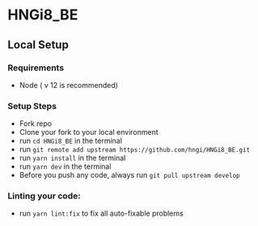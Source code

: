 # HNGi8_BE

## Local Setup 
###  Requirements 
* Node ( v 12 is recommended)

### Setup Steps 
* Fork repo 
* Clone your fork to your local environment
* run `cd HNGi8_BE` in the terminal
* run `git remote add upstream https://github.com/hngi/HNGi8_BE.git `
* run `yarn install` in the terminal
* run `yarn dev` in the terminal
* Before you push any code, always run `git pull upstream develop`

### Linting your code:
* run `yarn lint:fix` to fix all auto-fixable problems 

